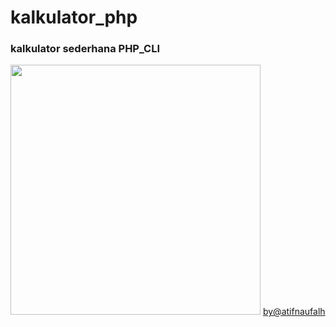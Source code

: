 # kalkulator_php
<h3>kalkulator sederhana PHP_CLI</h3>
<img src="https://upkoding-static.sgp1.cdn.digitaloceanspaces.com/projects/cover/1615791078-calulator.jpeg" width="400"></img>
<a target="_blank" href="https://instagram.com/atfn.h?utm_medium=copy_link">by@atifnaufalh</a>

